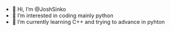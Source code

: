 - 👋 Hi, I’m @JoshSinko
- 👀 I’m interested in coding mainly python
- 🌱 I’m currently learning C++ and trying to advance in pyhton

<!---
JoshSinko/JoshSinko is a ✨ special ✨ repository because its `README.md` (this file) appears on your GitHub profile.
You can click the Preview link to take a look at your changes.
--->
